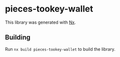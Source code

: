 # pieces-tookey-wallet

This library was generated with [Nx](https://nx.dev).

## Building

Run `nx build pieces-tookey-wallet` to build the library.
